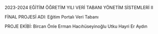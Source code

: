 2023-2024 EĞİTİM ÖĞRETİM YILI 
VERİ TABANI YÖNETİM SİSTEMLERİ II  

FİNAL PROJESİ ADI: Eğitim Portalı Veri Tabanı 

PROJE EKİBİ: 
Bircan Önle 
Erman Hacıhüseyinoğlu 
Utku Hayri Er Aydın 
